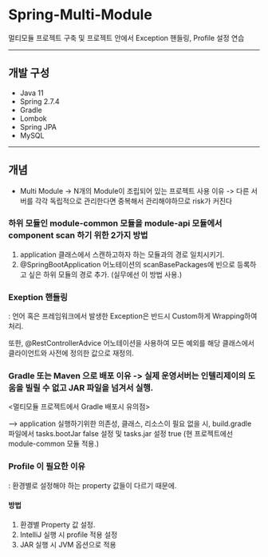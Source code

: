 # Spring-Multi-Module
멀티모듈 프로젝트 구축 및 프로젝트 안에서 Exception 핸들링, Profile 설정 연습

---

## 개발 구성
- Java 11
- Spring 2.7.4
- Gradle
- Lombok
- Spring JPA
- MySQL

---

## 개념


- Multi Module -> N개의 Module이 조립되어 있는 프로젝트 
사용 이유 -> 다른 서버를 각각 독립적으로 관리한다면 중복해서 관리해야하므로 risk가 커진다



### 하위 모듈인 module-common 모듈을 module-api 모듈에서 component scan 하기 위한 2가지 방법


1. application 클래스에서 스캔하고하자 하는 모듈과의 경로 일치시키기.
2. @SpringBootApplication 어노테이션의 scanBasePackages에 빈으로 등록하고 싶은 하위 모듈의 경로 추가. (실무에선 이 방법 사용.)



   

### Exeption 핸들링 

: 언어 혹은 프레임워크에서 발생한 Exception은 반드시 Custom하게 Wrapping하여 처리.

또한, @RestControllerAdvice 어노테이션을 사용하여 모든 예외를 해당 클래스에서 클라이언트와 사전에 정의한 값으로 재정의.




### Gradle 또는 Maven 으로 배포 이유 -> 실제 운영서버는 인텔리제이의 도움을 빌릴 수 없고 JAR 파일을 넘겨서 실행.


<멀티모듈 프로젝트에서 Gradle 배포시 유의점> 


--> application 실행하기위한 의존성, 클래스, 리소스이 필요 없을 시, build.gradle 파일에서 tasks.bootJar false 설정 및 tasks.jar 설정 true (현 프로젝트에선 module-common 모듈 적용.)




### Profile 이 필요한 이유

: 환경별로 설정해야 하는 property 값들이 다르기 때문에.

  
#### 방법

1. 환경별 Property 값 설정.
2. IntelliJ 실행 시 profile 적용 설정
3. JAR 실행 시 JVM 옵션으로 적용








 
